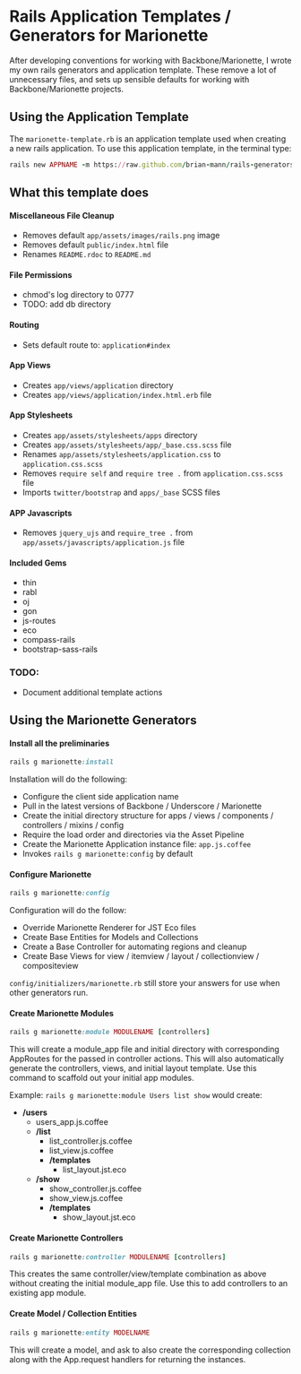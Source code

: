 # Rails Application Templates / Generators for Marionette

After developing conventions for working with Backbone/Marionette, I wrote my own rails generators and application template.  These remove a lot of unnecessary files, and sets up sensible defaults for working with Backbone/Marionette projects.

## Using the Application Template

The `marionette-template.rb` is an application template used when creating a new rails application.  To use this application template, in the terminal type:

```ruby
rails new APPNAME -m https://raw.github.com/brian-mann/rails-generators/master/marionette-template.rb
```

## What this template does

#### Miscellaneous File Cleanup
* Removes default `app/assets/images/rails.png` image
* Removes default `public/index.html` file
* Renames `README.rdoc` to `README.md`

#### File Permissions
* chmod's log directory to 0777
* TODO: add db directory

#### Routing
* Sets default route to: `application#index`

#### App Views
* Creates `app/views/application` directory
* Creates `app/views/application/index.html.erb` file

#### App Stylesheets
* Creates `app/assets/stylesheets/apps` directory
* Creates `app/assets/stylesheets/app/_base.css.scss` file
* Renames `app/assets/stylesheets/application.css` to `application.css.scss`
* Removes `require self` and `require tree .` from `application.css.scss` file
* Imports `twitter/bootstrap` and `apps/_base` SCSS files

#### APP Javascripts
* Removes `jquery_ujs` and `require_tree .` from `app/assets/javascripts/application.js` file

#### Included Gems
* thin
* rabl
* oj
* gon
* js-routes
* eco
* compass-rails
* bootstrap-sass-rails

### TODO:
* Document additional template actions

## Using the Marionette Generators

#### Install all the preliminaries

```ruby
rails g marionette:install
```

Installation will do the following:
* Configure the client side application name
* Pull in the latest versions of Backbone / Underscore / Marionette
* Create the initial directory structure for apps / views / components / controllers / mixins / config
* Require the load order and directories via the Asset Pipeline
* Create the Marionette Application instance file: `app.js.coffee`
* Invokes `rails g marionette:config` by default

#### Configure Marionette

```ruby
rails g marionette:config
```

Configuration will do the follow:
* Override Marionette Renderer for JST Eco files
* Create Base Entities for Models and Collections
* Create a Base Controller for automating regions and cleanup
* Create Base Views for view / itemview / layout / collectionview / compositeview

`config/initializers/marionette.rb` still store your answers for use when other generators run.

#### Create Marionette Modules

```ruby
rails g marionette:module MODULENAME [controllers]
```

This will create a module_app file and initial directory with corresponding AppRoutes for the passed in controller actions.  This will also automatically generate the controllers, views, and initial layout template.  Use this command to scaffold out your initial app modules.

Example: `rails g marionette:module Users list show` would create:

* __/users__
	* users_app.js.coffee
	* __/list__
		* list_controller.js.coffee
		* list_view.js.coffee
		* __/templates__
			* list_layout.jst.eco
	* __/show__
		* show_controller.js.coffee
		* show_view.js.coffee
		* __/templates__
			* show_layout.jst.eco

#### Create Marionette Controllers

```ruby
rails g marionette:controller MODULENAME [controllers]
```

This creates the same controller/view/template combination as above without creating the initial module_app file.  Use this to add controllers to an existing app module.

#### Create Model / Collection Entities

```ruby
rails g marionette:entity MODELNAME
```

This will create a model, and ask to also create the corresponding collection along with the App.request handlers for returning the instances.